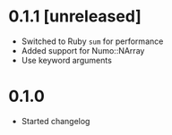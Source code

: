 # 0.1.1 [unreleased]

- Switched to Ruby `sum` for performance
- Added support for Numo::NArray
- Use keyword arguments

# 0.1.0

- Started changelog

